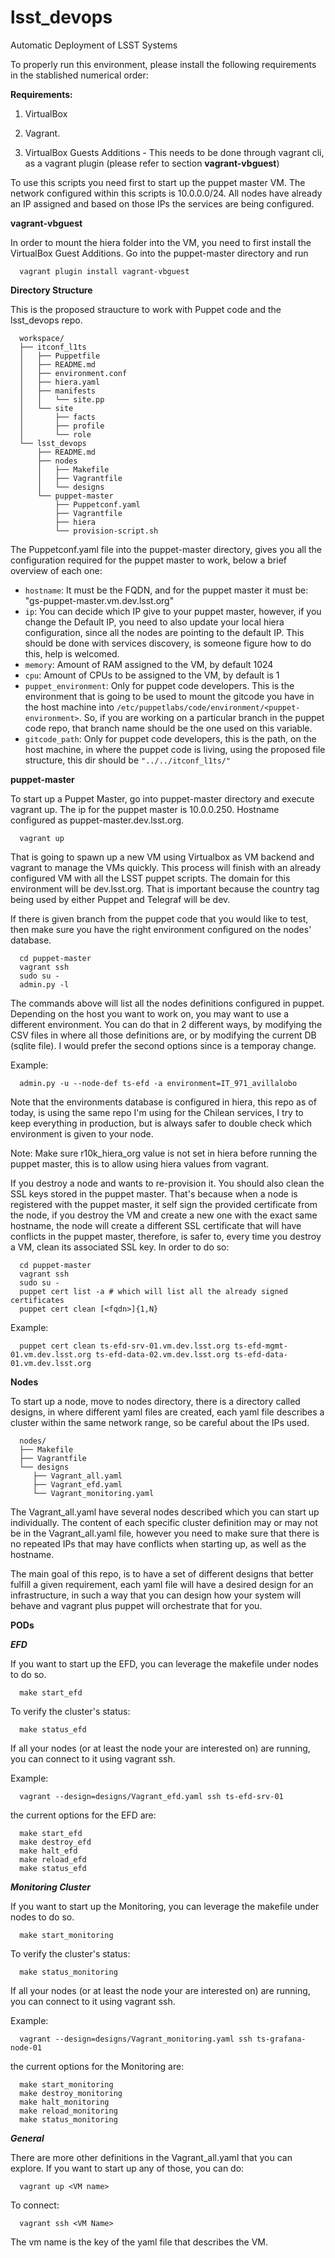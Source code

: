 # lsst_devops
Automatic Deployment of LSST Systems

To properly run this environment, please install the following requirements in the stablished numerical order:

**Requirements:**

   1. VirtualBox

   2. Vagrant.

   3. VirtualBox Guests Additions - This needs to be done through vagrant cli, as a vagrant plugin (please refer to section **vagrant-vbguest**)

To use this scripts you need first to start up the puppet master VM. The network configured within this scripts is 10.0.0.0/24. All nodes have already an IP assigned and based on those IPs the services are being configured.

**vagrant-vbguest**

In order to mount the hiera folder into the VM, you need to first install the VirtualBox Guest Additions. Go into the puppet-master directory and run

      vagrant plugin install vagrant-vbguest

**Directory Structure**

This is the proposed straucture to work with Puppet code and the lsst_devops repo. 

      workspace/
      ├── itconf_l1ts
      │   ├── Puppetfile
      │   ├── README.md
      │   ├── environment.conf
      │   ├── hiera.yaml
      │   ├── manifests
      │   │   └── site.pp
      │   └── site
      │       ├── facts
      │       ├── profile
      │       └── role
      └── lsst_devops
          ├── README.md
          ├── nodes
          │   ├── Makefile
          │   ├── Vagrantfile
          │   └── designs
          └── puppet-master
              ├── Puppetconf.yaml
              ├── Vagrantfile
              ├── hiera
              └── provision-script.sh


The Puppetconf.yaml file into the puppet-master directory, gives you all the configuration required for the puppet master to work, below a brief overview of each one:

 * `hostname`: It must be the FQDN, and for the puppet master it must be: "gs-puppet-master.vm.dev.lsst.org"
 * `ip`: You can decide which IP give to your puppet master, however, if you change the Default IP, you need to also update your local hiera configuration, since all the nodes are pointing to the default IP. This should be done with services discovery, is someone figure how to do this, help is welcomed.
 * `memory`: Amount of RAM assigned to the VM, by default 1024
 * `cpu`: Amount of CPUs to be assigned to the VM, by default is 1
 * `puppet_environment`: Only for puppet code developers. This is the environment that is going to be used to mount the gitcode you have in the host machine into `/etc/puppetlabs/code/environment/<puppet-environment>`. So, if you are working on a particular branch in the puppet code repo, that branch name should be the one used on this variable. 
 * `gitcode_path`: Only for puppet code developers, this is the path, on the host machine, in where the puppet code is living, using the proposed file structure, this dir should be `"../../itconf_l1ts/"`

**puppet-master**

To start up a Puppet Master, go into puppet-master directory and execute vagrant up. The ip for the puppet master is 10.0.0.250. Hostname configured as puppet-master.dev.lsst.org.

      vagrant up

That is going to spawn up a new VM using Virtualbox as VM backend and vagrant to manage the VMs quickly. This process will finish with an already configured VM with all the LSST puppet scripts. The domain for this environment will be dev.lsst.org. That is important because the country tag being used by either Puppet and Telegraf will be dev.

If there is given branch from the puppet code that you would like to test, then make sure you have the right environment configured on the nodes' database.

      cd puppet-master
      vagrant ssh 
      sudo su -
      admin.py -l

The commands above will list all the nodes definitions configured in puppet. Depending on the host you want to work on, you may want to use a different environment. You can do that in 2 different ways, by modifying the CSV files in where all those definitions are, or by modifying the current DB (sqlite file). I would prefer the second options since is a temporay change.

Example: 

      admin.py -u --node-def ts-efd -a environment=IT_971_avillalobo

Note that the environments database is configured in hiera, this repo as of today, is using the same repo I'm using for the Chilean services, I try to keep everything in production, but is always safer to double check which environment is given to your node.

Note: Make sure r10k_hiera_org value is not set in hiera before running the puppet master, this is to allow using hiera values from vagrant.

If you destroy a node and wants to re-provision it. You should also clean the SSL keys stored in the puppet master. That's because when a node is registered with the puppet master, it self sign the provided certificate from the node, if you destroy the VM and create a new one with the exact same hostname, the node will create a different SSL certificate that will have conflicts in the puppet master, therefore, is safer to, every time you destroy a VM, clean its associated SSL key. In order to do so:

      cd puppet-master
      vagrant ssh 
      sudo su -
      puppet cert list -a # which will list all the already signed certificates
      puppet cert clean [<fqdn>]{1,N}

Example:

      puppet cert clean ts-efd-srv-01.vm.dev.lsst.org ts-efd-mgmt-01.vm.dev.lsst.org ts-efd-data-02.vm.dev.lsst.org ts-efd-data-01.vm.dev.lsst.org

**Nodes**

To start up a node, move to nodes directory, there is a directory called designs, in where different yaml files are created, each yaml file describes a cluster within the same network range, so be careful about the IPs used.

      nodes/
      ├── Makefile
      ├── Vagrantfile
      └── designs
         ├── Vagrant_all.yaml
         ├── Vagrant_efd.yaml
         └── Vagrant_monitoring.yaml

The Vagrant_all.yaml have several nodes described which you can start up individually. The content of each specific cluster definition may or may not be in the Vagrant_all.yaml file, however you need to make sure that there is no repeated IPs that may have conflicts when starting up, as well as the hostname.

The main goal of this repo, is to have a set of different designs that better fulfill a given requirement, each yaml file will have a desired design for an infrastructure, in such a way that you can design how your system will behave and vagrant plus puppet will orchestrate that for you.

**PODs**

***EFD***

If you want to start up the EFD, you can leverage the makefile under nodes to do so.

      make start_efd

To verify the cluster's status:

      make status_efd      

If all your nodes (or at least the node your are interested on) are running, you can connect to it using vagrant ssh.

Example:

      vagrant --design=designs/Vagrant_efd.yaml ssh ts-efd-srv-01

the current options for the EFD are:

      make start_efd
      make destroy_efd
      make halt_efd
      make reload_efd
      make status_efd

***Monitoring Cluster***

If you want to start up the Monitoring, you can leverage the makefile under nodes to do so.

      make start_monitoring

To verify the cluster's status:

      make status_monitoring

If all your nodes (or at least the node your are interested on) are running, you can connect to it using vagrant ssh.

Example:

      vagrant --design=designs/Vagrant_monitoring.yaml ssh ts-grafana-node-01

the current options for the Monitoring are:

      make start_monitoring
      make destroy_monitoring
      make halt_monitoring
      make reload_monitoring
      make status_monitoring

***General***

There are more other definitions in the Vagrant_all.yaml that you can explore. If you want to start up any of those, you can do:

      vagrant up <VM name>

To connect:

      vagrant ssh <VM Name>

The vm name is the key of the yaml file that describes the VM.
